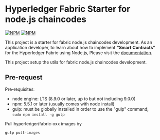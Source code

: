 # Hyperledger Fabric Starter for node.js chaincodes
[![NPM](https://nodei.co/npm/fabric-client.svg?downloads=true&downloadRank=true&stars=true)](https://nodei.co/npm/fabric-fabric-client/)
[![NPM](https://nodei.co/npm/fabric-ca-client.svg?downloads=true&downloadRank=true&stars=true)](https://nodei.co/npm/fabric-fabric-ca-client/)

This project is a starter for fabric node.js chaincodes development.
As an application developer, to learn about how to implement **"Smart Contracts"** for the Hyperledger Fabric using Node.js, Please visit the [documentation](https://fabric-shim.github.io/).

This project setup the utils for fabric node.js chaincodes development.

## Pre-request

Pre-requisites:
* node engine: LTS (8.9.0 or later, up to but not including 9.0.0)
* npm: 5.5.1 or later (usually comes with node install)
* gulp: must be globally installed in order to use the "gulp" command, `sudo npm install -g gulp`

Pull hyperledger/fabric-xxx images by
```
gulp pull-images
```
